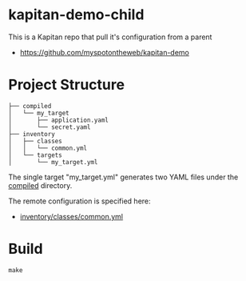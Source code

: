 # kapitan-demo-child

This is a Kapitan repo that pull it's configuration from a parent 

* https://github.com/myspotontheweb/kapitan-demo

# Project Structure

```
├── compiled
│   └── my_target
│       ├── application.yaml
│       └── secret.yaml
├── inventory
│   ├── classes
│   │   └── common.yml
│   └── targets
│       └── my_target.yml
```

The single target "my_target.yml" generates two YAML files under the [compiled](compiled/my_target) directory.

The remote configuration is specified here:

* [inventory/classes/common.yml](inventory/classes/common.yml)

# Build

```
make
```
